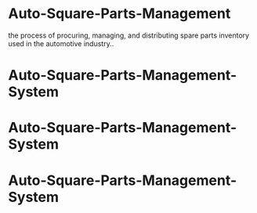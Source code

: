 # Auto-Square-Parts-Management
the process of procuring, managing, and distributing spare parts inventory used in the automotive industry..
# Auto-Square-Parts-Management-System
# Auto-Square-Parts-Management-System
# Auto-Square-Parts-Management-System
